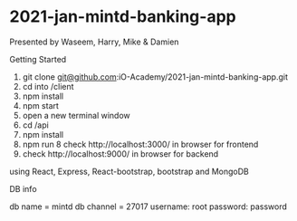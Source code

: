 # 2021-jan-mintd-banking-app
Presented by Waseem, Harry, Mike & Damien

Getting Started
1. git clone git@github.com:iO-Academy/2021-jan-mintd-banking-app.git
2. cd into /client
3. npm install
4. npm start
5. open a new terminal window
6. cd /api
6. npm install
7. npm run
8 check http://localhost:3000/ in browser for frontend
9. check http://localhost:9000/ in browser for backend
   

using React, Express, React-bootstrap, bootstrap and MongoDB

DB info

db name = mintd
db channel = 27017
username: root
password: password